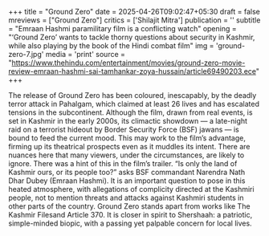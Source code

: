 +++
title = "Ground Zero"
date = 2025-04-26T09:02:47+05:30
draft = false
mreviews = ["Ground Zero"]
critics = ['Shilajit Mitra']
publication = ''
subtitle = "Emraan Hashmi paramilitary film is a conflicting watch"
opening = "‘Ground Zero’ wants to tackle thorny questions about security in Kashmir, while also playing by the book of the Hindi combat film"
img = 'ground-zero-7.jpg'
media = 'print'
source = "https://www.thehindu.com/entertainment/movies/ground-zero-movie-review-emraan-hashmi-sai-tamhankar-zoya-hussain/article69490203.ece"
+++

The release of Ground Zero has been coloured, inescapably, by the deadly terror attack in Pahalgam, which claimed at least 26 lives and has escalated tensions in the subcontinent. Although the film, drawn from real events, is set in Kashmir in the early 2000s, its climactic showdown — a late-night raid on a terrorist hideout by Border Security Force (BSF) jawans — is bound to feed the current mood. This may work to the film’s advantage, firming up its theatrical prospects even as it muddles its intent. There are nuances here that many viewers, under the circumstances, are likely to ignore. There was a hint of this in the film’s trailer. “Is only the land of Kashmir ours, or its people too?” asks BSF commandant Narendra Nath Dhar Dubey (Emraan Hashmi). It is an important question to pose in this heated atmosphere, with allegations of complicity directed at the Kashmiri people, not to mention threats and attacks against Kashmiri students in other parts of the country. Ground Zero stands apart from works like The Kashmir Filesand Article 370. It is closer in spirit to Shershaah: a patriotic, simple-minded biopic, with a passing yet palpable concern for local lives.
